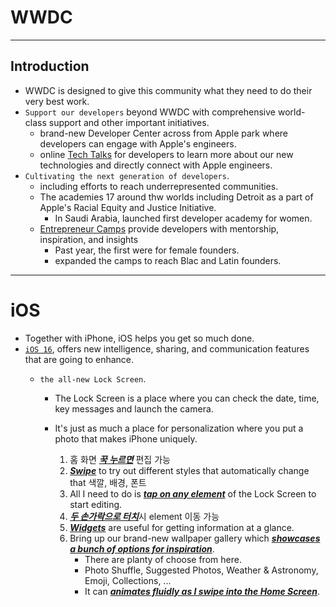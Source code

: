 # WWDC
---

## Introduction
- WWDC is designed to give this community what they need to do their very best work.
- `Support our developers` beyond WWDC with comprehensive world-class support and other important initiatives.
    - brand-new Developer Center across from Apple park where developers can engage with Apple's engineers.
    - online <a href="https://developer.apple.com/kr/tech-talks/">Tech Talks</a> for developers to learn more about our new technologies and directly connect with Apple engineers.
- `Cultivating the next generation of developers`.
    - including efforts to reach underrepresented communities.
    - The academies 17 around thw worlds including Detroit as a part of Apple's Racial Equity and Justice Initiative.
        - In Saudi Arabia, launched first developer academy for women.
    - <a href="https://developer.apple.com/entrepreneur-camp/">Entrepreneur Camps</a> provide developers with mentorship, inspiration, and insights
        - Past year, the first were for female founders.
        - expanded the camps to reach Blac and Latin founders.

---

# iOS

- Together with iPhone, iOS helps you get so much done.
- <a href="https://www.apple.com/kr/ios/ios-16-preview/">`iOS 16`</a>, offers new intelligence, sharing, and communication features that are going to enhance.
    - `the all-new Lock Screen`. 


        - The Lock Screen is a place where you can check the date, time, key messages and launch the camera.
        - It's just as much a place for personalization where you put a photo that makes iPhone uniquely.


            1. 홈 화면 <ins>***꾹 누르면***</ins> 편집 가능
            2. <ins>***Swipe***</ins> to try out different styles that automatically change that 색깔, 배경, 폰트
            3. All I need to do is <ins>***tap on any element***</ins> of the Lock Screen to start editing.
            4. <ins>***두 손가락으로 터치***</ins>시 element 이동 가능
            5. <ins>***Widgets***</ins> are useful for getting information at a glance.
            6. Bring up our brand-new wallpaper gallery which <ins>***showcases a bunch of options for inspiration***</ins>.
                - There are planty of choose from here.
                - Photo Shuffle, Suggested Photos, Weather & Astronomy, Emoji, Collections, ...
                - It can <ins>***animates fluidly as I swipe into the Home Screen***</ins>.